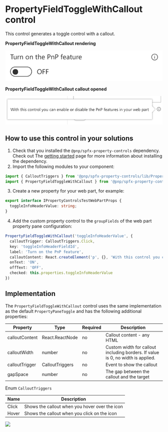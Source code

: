 # PropertyFieldToggleWithCallout control

This control generates a toggle control with a callout.

**PropertyFieldToggleWithCallout rendering**

![Toggle field with callout](../assets/togglefieldwithcallout.png)


**PropertyFieldToggleWithCallout callout opened**

![Toggle field with callout opened](../assets/togglefieldwithcallout-open.png)

## How to use this control in your solutions

1. Check that you installed the `@pnp/spfx-property-controls` dependency. Check out The [getting started](../getting-started) page for more information about installing the dependency.
2. Import the following modules to your component:

```TypeScript
import { CalloutTriggers } from '@pnp/spfx-property-controls/lib/PropertyFieldHeader';
import { PropertyFieldToggleWithCallout } from '@pnp/spfx-property-controls/lib/PropertyFieldToggleWithCallout';
```

3. Create a new property for your web part, for example:

```TypeScript
export interface IPropertyControlsTestWebPartProps {
  toggleInfoHeaderValue: string;
}
```

4. Add the custom property control to the `groupFields` of the web part property pane configuration:

```TypeScript
PropertyFieldToggleWithCallout('toggleInfoHeaderValue', {
  calloutTrigger: CalloutTriggers.Click,
  key: 'toggleInfoHeaderFieldId',
  label: 'Turn on the PnP feature',
  calloutContent: React.createElement('p', {}, 'With this control you can enable or disable the PnP features in your web part'),
  onText: 'ON',
  offText: 'OFF',
  checked: this.properties.toggleInfoHeaderValue
})
```

## Implementation

The `PropertyFieldToggleWithCallout` control uses the same implementation as the default `PropertyPaneToggle` and has the following additional properties:

| Property | Type | Required | Description |
| ---- | ---- | ---- | ---- |
| calloutContent | React.ReactNode | no | Callout content - any HTML |
| calloutWidth | number | no | Custom width for callout including borders. If value is 0, no width is applied. |
| calloutTrigger | CalloutTriggers | no | Event to show the callout |
| gapSpace | number | no | The gap between the callout and the target |

Enum `CalloutTriggers`

| Name | Description |
| ---- | ---- |
| Click | Shows the callout when you hover over the icon |
| Hover | Shows the callout when you click on the icon |


![](https://telemetry.sharepointpnp.com/sp-dev-fx-property-controls/wiki/PropertyFieldToggleWithCallout)
